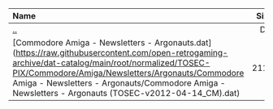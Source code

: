 |Name|Size|
|:---|---:|
|[..](../index.html)|DIR|
|[Commodore Amiga - Newsletters - Argonauts.dat](https://raw.githubusercontent.com/open-retrogaming-archive/dat-catalog/main/root/normalized/TOSEC-PIX/Commodore/Amiga/Newsletters/Argonauts/Commodore Amiga - Newsletters - Argonauts/Commodore Amiga - Newsletters - Argonauts (TOSEC-v2012-04-14_CM).dat)|2113|
